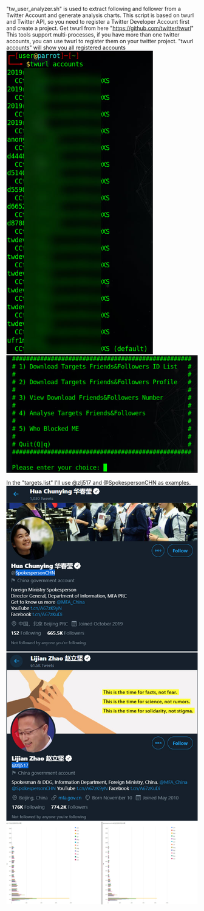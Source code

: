 "tw_user_analyzer.sh" is used to extract following and follower from a Twitter Account and generate analysis charts.
This script is based on twurl and Twitter API, so you need to register a Twitter Developer Account first and create a project.
Get twurl from here "https://github.com/twitter/twurl"
This tools support multi-processes, if you have more than one twitter accounts, you can use twurl to register them on your twitter project.
"twurl accounts" will show you all registered accounts
![](https://github.com/anonymousadm/tw_user_analyzer/blob/main/screenshot/2021-01-10_12-08-27.jpg)
![](https://github.com/anonymousadm/tw_user_analyzer/blob/main/screenshot/2021-01-10_00-06-27.jpg)


In the "targets.list" I'll use @zlj517 and @SpokespersonCHN as examples.
![华春莹](https://github.com/anonymousadm/tw_user_analyzer/blob/main/screenshot/%E5%8D%8E%E6%98%A5%E8%8E%B9.jpg)
![赵立坚](https://github.com/anonymousadm/tw_user_analyzer/blob/main/screenshot/%E8%B5%B5%E7%AB%8B%E5%9D%9A.jpg)
![](https://github.com/anonymousadm/tw_user_analyzer/blob/main/screenshot/zlj_vs_hcy.jpg)
